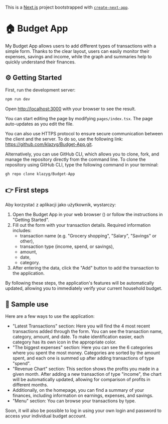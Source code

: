 This is a [Next.js](https://nextjs.org/) project bootstrapped with [`create-next-app`](https://github.com/vercel/next.js/tree/canary/packages/create-next-app).


# :house: Budget App
My Budget App allows users to add different types of transactions with a simple form. Thanks to the clear layout, users can easily monitor their expenses, savings and income, while the graph and summaries help to quickly understand their finances.


## :gear: Getting Started

First, run the development server:

```bash
npm run dev
```

Open [http://localhost:3000](http://localhost:3000) with your browser to see the result.

You can start editing the page by modifying `pages/index.tsx`. The page auto-updates as you edit the file.

You can also use HTTPS protocol to ensure secure communication between the client and the server. To do so, use the following link: https://github.com/klazyg/Budget-App.git.

Alternatively, you can use GitHub CLI, which allows you to clone, fork, and manage the repository directly from the command line. To clone the repository using GitHub CLI, type the following command in your terminal:

```bash
gh repo clone klazyg/Budget-App
```


## :point_right: First steps

Aby korzystać z aplikacji jako użytkownik, wystarczy:

1. Open the Budget App in your web browser () or follow the instructions in "Getting Started".
2. Fill out the form with your transaction details. Required information includes:
    * transaction name (e.g. "Grocery shopping", "Salary", "Savings" or other),
    * transaction type (income, spend, or savings),
    * amount,
    * date,
    * category.  
3. After entering the data, click the "Add" button to add the transaction to the application.

By following these steps, the application's features will be automatically updated, allowing you to immediately verify your current household budget.


## :open_book: Sample use

Here are a few ways to use the application:

* "Latest Transactions" section: Here you will find the 4 most recent transactions added through the form. You can see the transaction name, category, amount, and date. To make identification easier, each category has its own icon in the appropriate color.
* "The biggest expenses" section: Here you can see the 6 categories where you spent the most money. Categories are sorted by the amount spent, and each one is summed up after adding transactions of type "spend".
* "Revenue Chart" section: This section shows the profits you made in a given month. After adding a new transaction of type "income", the chart will be automatically updated, allowing for comparison of profits in different months.
* Additionally, on the homepage, you can find a summary of your finances, including information on earnings, expenses, and savings.
* "Menu" section: You can browse your transactions by type.

Soon, it will also be possible to log in using your own login and password to access your individual budget account.

